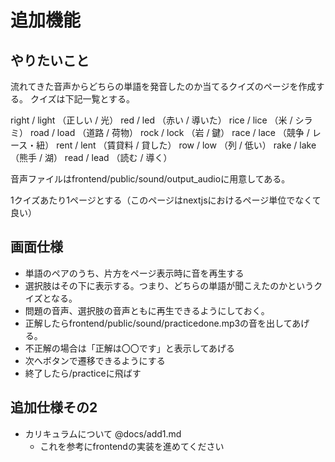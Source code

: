 # 追加機能

## やりたいこと

流れてきた音声からどちらの単語を発音したのか当てるクイズのページを作成する。
クイズは下記一覧とする。

right / light （正しい / 光）
red / led （赤い / 導いた）
rice / lice （米 / シラミ）
road / load （道路 / 荷物）
rock / lock （岩 / 鍵）
race / lace （競争 / レース・紐）
rent / lent （賃貸料 / 貸した）
row / low （列 / 低い）
rake / lake （熊手 / 湖）
read / lead （読む / 導く）

音声ファイルはfrontend/public/sound/output_audioに用意してある。

1クイズあたり1ページとする（このページはnextjsにおけるページ単位でなくて良い）

## 画面仕様

- 単語のペアのうち、片方をページ表示時に音を再生する
- 選択肢はその下に表示する。つまり、どちらの単語が聞こえたのかというクイズとなる。
- 問題の音声、選択肢の音声ともに再生できるようにしておく。
- 正解したらfrontend/public/sound/practicedone.mp3の音を出してあげる。
- 不正解の場合は「正解は〇〇です」と表示してあげる
- 次へボタンで遷移できるようにする
- 終了したら/practiceに飛ばす

## 追加仕様その2
- カリキュラムについて @docs/add1.md
  - これを参考にfrontendの実装を進めてください